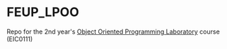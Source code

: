 # FEUP_LPOO
Repo for the 2nd year's [Object Oriented Programming Laboratory](https://sigarra.up.pt/feup/en/ucurr_geral.ficha_uc_view?pv_ocorrencia_id=459480) course (EIC0111)
